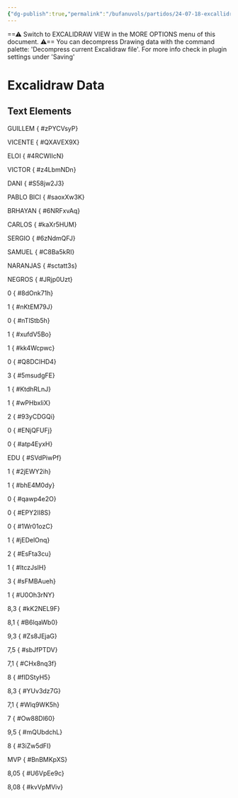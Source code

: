 ```yaml
---
{"dg-publish":true,"permalink":"/bufanuvols/partidos/24-07-18-excallidraw/","tags":["excalidraw","#alineaciones"],"noteIcon":""}
---
```


==⚠  Switch to EXCALIDRAW VIEW in the MORE OPTIONS menu of this document. ⚠== You can decompress Drawing data with the command palette: 'Decompress current Excalidraw file'. For more info check in plugin settings under 'Saving'


# Excalidraw Data
## Text Elements
GUILLEM
{ #zPYCVsyP}


VICENTE
{ #QXAVEX9X}


ELOI
{ #4RCWIIcN}


VICTOR
{ #z4LbmNDn}


DANI
{ #S58jw2J3}


PABLO BICI
{ #saoxXw3K}


BRHAYAN
{ #6NRFxvAq}


CARLOS
{ #kaXr5HUM}


SERGIO
{ #6zNdmQFJ}


SAMUEL
{ #C8Ba5kRI}


NARANJAS
{ #sctatt3s}


NEGROS
{ #JRjp0Uzt}


0
{ #8dOnk71h}


1
{ #nKtEM79J}


0
{ #nTlStb5h}


1
{ #xufdV5Bo}


1
{ #kk4Wcpwc}


0
{ #Q8DCIHD4}


3
{ #5msudgFE}


1
{ #KtdhRLnJ}


1
{ #wPHbxliX}


2
{ #93yCDGQi}


0
{ #ENjQFUFj}


0
{ #atp4EyxH}


EDU
{ #SVdPiwPf}


1
{ #2jEWY2ih}


1
{ #bhE4M0dy}


0
{ #qawp4e2O}


0
{ #EPY2II8S}


0
{ #1Wr01ozC}


1
{ #jEDelOnq}


2
{ #EsFta3cu}


1
{ #ltczJsIH}


3
{ #sFMBAueh}


1
{ #U0Oh3rNY}


8,3
{ #kK2NEL9F}


8,1
{ #B6lqaWb0}


9,3
{ #Zs8JEjaG}


7,5
{ #sbJfPTDV}


7,1
{ #CHx8nq3f}


8
{ #fIDStyH5}


8,3
{ #YUv3dz7G}


7,1
{ #Wlq9WK5h}


7
{ #Ow88Dl60}


9,5
{ #mQUbdchL}


8
{ #3iZw5dFI}


MVP
{ #BnBMKpXS}


8,05
{ #U6VpEe9c}


8,08
{ #kvVpMViv}


